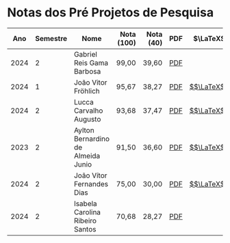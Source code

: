 # Notas dos Pré Projetos de Pesquisa

| Ano  | Semestre | Nome                               | Nota (100) | Nota (40) | PDF                       | $\LaTeX$                         | Overleaf                       |
| ---- | :------- | ---------------------------------- | ---------: | --------: | ------------------------- | -------------------------------- | ------------------------------ |
| 2024 | 2        | Gabriel Reis Gama Barbosa          |      99,00 |     39,60 | [PDF][PDF_2024_2_Gabriel] |                                  |                                |
| 2024 | 1        | João Vitor Fröhlich                |      95,67 |     38,27 | [PDF][PDF_2024_1_JoãoFro] | [$$\LaTeX$$][Tex_2024_1_JoãoFro] |                                |
| 2024 | 2        | Lucca Carvalho Augusto             |      93,68 |     37,47 | [PDF][PDF_2024_2_LuccaCa] | [$$\LaTeX$$][Tex_2024_2_LuccaCa] | [Overleaf][OvL_2024_2_LuccaCa] |
| 2023 | 2        | Aylton Bernardino de Almeida Junio |      91,50 |     36,60 | [PDF][PDF_2023_2_AyltonB] | [$$\LaTeX$$][Tex_2023_2_AyltonB] |                                |
| 2024 | 2        | João Vítor Fernandes Dias          |      75,00 |     30,00 | [PDF][PDF_2024_2_JoãoFer] | [$$\LaTeX$$][Tex_2024_2_JoãoFer] |                                |
| 2024 | 2        | Isabela Carolina Ribeiro Santos    |      70,68 |     28,27 | [PDF][PDF_2024_2_Isabela] |                                  |                                |

[PDF_2024_2_Gabriel]: <Files\Pré Projetos de Pesquisa\2024_2 - Gabriel Reis Gama Barbosa\Proposta_MESTRADO.pdf>
<!-- [Tex_2024_2_Gabriel]: <> -->

[PDF_2024_1_JoãoFro]: <Files\Pré Projetos de Pesquisa\2024_1 - Joao Vitor Frohlich\main.pdf>
[Tex_2024_1_JoãoFro]: <Files\Pré Projetos de Pesquisa\2024_1 - Joao Vitor Frohlich\main.tex>

[PDF_2024_2_LuccaCa]: <Files\Pré Projetos de Pesquisa\2024_2 - Lucca Carvalho Augusto\Projeto_Mestrado.pdf>
[Tex_2024_2_LuccaCa]: <Files\Pré Projetos de Pesquisa\2024_2 - Lucca Carvalho Augusto\Projeto Mestrado (Clean)\sbc-template.tex>
[OvL_2024_2_LuccaCa]: <https://www.overleaf.com/project/67f3d6099d710e83beaae073>

[PDF_2023_2_AyltonB]: <Files\Pré Projetos de Pesquisa\2023_2 - Aylton Bernardino de Almeida Junio\2023_2 - Aylton.pdf>
[Tex_2023_2_AyltonB]: <Files\Pré Projetos de Pesquisa\2023_2 - Aylton Bernardino de Almeida Junio\src\main.tex>

[PDF_2024_2_JoãoFer]: <Files\Pré Projetos de Pesquisa\2024_2 - João Vítor Fernandes Dias\Pré-Projeto de Pesquisa - João Vítor Fernandes Dias.pdf>
[Tex_2024_2_JoãoFer]: <Files\Pré Projetos de Pesquisa\2024_2 - João Vítor Fernandes Dias\PPP.tex>

[PDF_2024_2_Isabela]: <Files\Pré Projetos de Pesquisa\2024_2 - Isabela Carolina Ribeiro Santos\2024_2 - Isabela Santos.pdf>
<!-- [Tex_2024_2_Isabela]: <> -->
